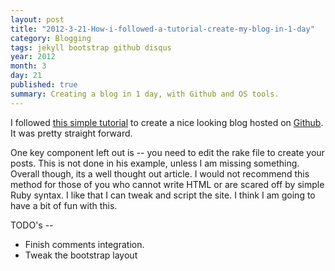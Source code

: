```yaml
---
layout: post
title: "2012-3-21-How-i-followed-a-tutorial-create-my-blog-in-1-day"
category: Blogging
tags: jekyll bootstrap github disqus
year: 2012
month: 3
day: 21
published: true
summary: Creating a blog in 1 day, with Github and OS tools.
---
```

<p>
I followed <a href="http://erjjones.github.com/blog/How-I-built-my-blog-in-one-day/" target="_blank">this simple tutorial</a> to create a nice looking blog hosted on <a href="http://github.com" target="_blank">Github</a>. It was pretty straight forward. 
</p>
<p>
  One key component left out is -- you need to edit the rake file to create your posts. This is not done in his example, unless I am missing something. Overall though, its a well thought out article. I would not recommend this method for those of you who cannot write HTML or are scared off by simple Ruby syntax. I like that I can tweak and script the site. I think I am going to have a bit of fun with this. 
</p>
<p>
  TODO's --
  <ul>
    <li>Finish comments integration.</li>
    <li>Tweak the bootstrap layout</li> 
    </ul>
</p>